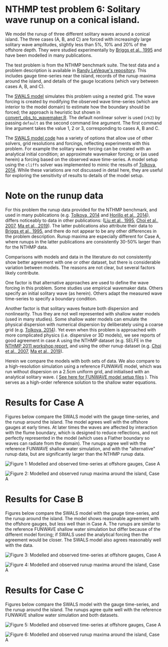 # NTHMP test problem 6: Solitary wave runup on a conical island.

We model the runup of three different solitary waves around a conical island. The three cases (A, B, and C) are forced with increasingly large solitary wave amplitudes, slightly less than 5%, 10% and 20% of the offshore depth. They were studied experimentally by [Briggs et al., 1995](https://doi.org/10.1007/bf00874384) and have been modelled in many publications.

The test problem is from the NTHMP benchmark suite. The test data and a problem description is available in [Randy LeVeque's repository](https://github.com/rjleveque/nthmp-benchmark-problems/tree/master/BP06-FrankG-Solitary_wave_on_a_conical_island). This includes gauge time-series near the island, records of the runup maxima around the island, and details of the gauge locations (which vary between cases A, B, and C).

The [SWALS model](BP06.f90) simulates this problem using a nested grid. The wave forcing is created by modifying the observed wave time-series (which are interior to the model domain) to estimate how the boundary should be forced; the approach is heuristic but shown in [convert_obs_to_wavemaker.R](convert_obs_to_wavemaker.R). The default nonlinear solver is used (`rk2`) by passing `default` as the second command line argument. The first command line argument takes the value 1, 2 or 3, corresponding to cases A, B and C.

The [SWALS model code](BP06.f90) has a variety of options that allow use of other solvers, grid resolutions and forcings, reflecting experiments with this problem. For example the solitary wave forcing can be created with an analytical initial condition; an approximate wavemaker forcing; or (as used herein) a forcing based on the observed wave time-series. A model setup using the `cliffs` solver was implemented to mimic the results of [Tolkova, 2014](https://doi.org/10.1007/s00024-014-0825-8). While these variations are not discussed in detail here, they are useful for exploring the sensitivity of results to details of the model setup. 

# Note on the runup data
For this problem the runup data provided for the NTHMP benchmark, and used in many publications (e.g.  [Tolkova, 2014](https://doi.org/10.1007/s00024-014-0825-8) and [Horillo et al., 2014](10.1007/s00024-014-0891-y)), differs noticeably to data in other publications: ([Liu et al., 1995](https://doi.org/10.1017/S0022112095004095), [Choi et al., 2007](https://doi.org/10.1016/j.coastaleng.2007.02.001), [Ma et al., 2019](https://doi.org/10.1080/19942060.2019.1642960)). The latter publications also attribute their data to [Briggs et al., 1995](https://doi.org/10.1007/bf00874384), and there do not appear to be any other differences in the problem description. Runup maxima are especially different for Case A, where runups in the latter publications are consistently 30-50% larger than for the NTHMP data.

Comparisons with models and data in the literature do not consistently show better agreement with one or other dataset, but there is considerable variation between models. The reasons are not clear, but several factors likely contribute.

One factor is that alternative approaches are used to define the wave forcing in this problem. Some studies use empirical wavemaker data. Others specify an initial solitary wave (as herein). Others adapt the measured wave time-series to specify a boundary condition.

Another factor is that solitary waves feature both dispersion and nonlinearity. Thus they are not well represented with shallow water models (used in many studies). Some shallow water models can emulate the physical dispersion with numerical dispersion by deliberately using a coarse grid (e.g. [Tolkova, 2014](https://doi.org/10.1007/s00024-014-0825-8)). Yet even when this problem is approached with more complicated physics (i.e. dispersive or 3D models), we see reports of good agreement in case A using the NTHMP dataset (e.g. SELFE in the [NTHMP 2011 workshop report](https://nws.weather.gov/nthmp/documents/nthmpWorkshopProcMerged.pdf), and using the other runup dataset (e.g. [Choi et al., 2007](https://doi.org/10.1016/j.coastaleng.2007.02.001), [Ma et al., 2019](https://doi.org/10.1080/19942060.2019.1642960)).

Herein we compare the models with both sets of data. We also compare to a high-resolution simulation using a reference FUNWAVE model, which was run without dispersion on a 2.5cm uniform grid, and initialised with an analytical solitary wave. ( [See here for FUNWAVE model setup files](funwave_comparison) ). This serves as a high-order reference solution to the shallow water equations. 

# Results for Case A

Figures below compare the SWALS model with the gauge time-series, and the runup around the island. The model agrees well with the offshore gauges at early times. At later times the waves are affected by interaction with the flume boundary, which is designed to reduce reflections, and not perfectly represented in the model (which uses a Flather boundary so waves can radiate from the domain). The runups agree well with the reference FUNWAVE shallow water simulation, and with the "alternative" runup data, but are significantly larger than the NTHMP runup data.

![Figure 1: Modelled and observed time-series at offshore gauges, Case A](Gauges_plot_A_default.png)

![Figure 2: Modelled and observed runup maxima around the island, Case A](Runup_plot_A_default.png)

# Results for Case B

Figures below compare the SWALS model with the gauge time-series, and the runup around the island. The model shows reasonable agreement with the offshore gauges, but less well than in Case A. The runups are similar to the reference FUNWAVE shallow water simulation but differ because of the different model forcing; if SWALS used the analytical forcing then the agreement would be closer. The SWALS model also agrees reasonably well with the data. 

![Figure 3: Modelled and observed time-series at offshore gauges, Case A](Gauges_plot_B_default.png)

![Figure 4: Modelled and observed runup maxima around the island, Case A](Runup_plot_B_default.png)

# Results for Case C

Figures below compare the SWALS model with the gauge time-series, and the runup around the island. The runups agree quite well with the reference FUNWAVE shallow water simulation and both datasets. 

![Figure 5: Modelled and observed time-series at offshore gauges, Case A](Gauges_plot_C_default.png)

![Figure 6: Modelled and observed runup maxima around the island, Case A](Runup_plot_C_default.png)
